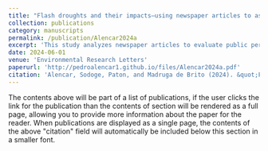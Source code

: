 ```yaml
---
title: "Flash droughts and their impacts—using newspaper articles to assess the perceived consequences of rapidly emerging droughts"
collection: publications
category: manuscripts
permalink: /publication/Alencar2024a
excerpt: 'This study analyzes newspaper articles to evaluate public perception of the impacts of rapidly emerging flash droughts, highlighting societal awareness and perceived consequences across different sectors.'
date: 2024-06-01
venue: 'Environmental Research Letters'
paperurl: 'http://pedroalencar1.github.io/files/Alencar2024a.pdf'
citation: 'Alencar, Sodoge, Paton, and Madruga de Brito (2024). &quot;Flash droughts and their impacts—using newspaper articles to assess the perceived consequences of rapidly emerging droughts.&quot; <i>Environmental Research Letters</i>. 19(7):074048. DOI: 10.1088/1748-9326/ad58fa'
---
```


The contents above will be part of a list of publications, if the user clicks the link for the publication than the contents of section will be rendered as a full page, allowing you to provide more information about the paper for the reader. When publications are displayed as a single page, the contents of the above "citation" field will automatically be included below this section in a smaller font.
